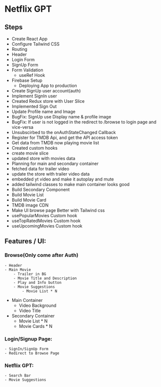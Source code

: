 # Netflix GPT

## Steps

- Create React App
- Configure Tailwind CSS
- Routing
- Header
- Login Form
- SignUp Form
- Form Validation
  - useRef Hook
- Firebase Setup
  - Deploying App to production
- Create SignUp user account(auth)
- Implement SignIn user
- Created Redux store with User Slice
- Implemented Sign Out
- Update Profile name and Image
- BugFix: SignUp use Display name & profile image
- BugFix: If user is not logged in the redirect to /browse to login page and vice-versa
- Unsubscirbed to the onAuthStateChanged Callback
- Register for TMDB Api, and get the API access token
- Get data from TMDB now playing movie list
- Created custom hooks
- create movie slice
- updated store with movies data
- Planning for main and secondary container
- fetched data for trailer video
- update the store with trailer video data
- embedded yt video and make it autoplay and mute
- added tailwind classes to make main container looks good
- Build Secondary Component
- Build Movie List
- Build Movie Card
- TMDB image CDN
- Make UI browse page Better with Tailwind css
- usePopularMovies Custom hook
- useTopRatedMovies Custom hook
- useUpcomingMovies Custom hook

## Features / UI:

### Browse(Only come after Auth)

    - Header
    - Main Movie
        - Trailer in BG
        - Movie Title and Description
        - Play and Info button
        - Movie Suggestions
            - Movie List * N

- Main Container
  - Video Background
  - Video Title
- Secondary Container
  - Movie List \* N
  - Movie Cards \* N

### Login/Signup Page:

    - SignIn/SignUp Form
    - Redirect to Browse Page

### Netflix GPT:

    - Search Bar
    - Movie Suggestions
